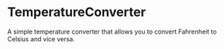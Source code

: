 # TemperatureConverter
A simple temperature converter that allows you to convert Fahrenheit to Celsius and vice versa.
